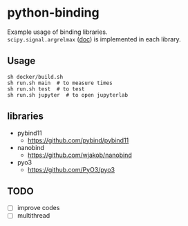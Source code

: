 # python-binding
Example usage of binding libraries.  
`scipy.signal.argrelmax` ([doc](https://docs.scipy.org/doc/scipy/reference/generated/scipy.signal.argrelmax.html)) is implemented in each library.

## Usage
```shell
sh docker/build.sh
sh run.sh main  # to measure times
sh run.sh test  # to test
sh run.sh jupyter  # to open jupyterlab
```

## libraries
- pybind11
  -  https://github.com/pybind/pybind11
- nanobind
  -  https://github.com/wjakob/nanobind
- pyo3  
  - https://github.com/PyO3/pyo3
 
## TODO
- [ ] improve codes
- [ ] multithread
